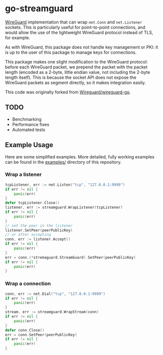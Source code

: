# go-streamguard

[WireGuard](https://www.wireguard.com/) implementation that can wrap `net.Conn` and `net.Listener` sockets. This is particularly useful for point-to-point connections, and would allow the use of the lightweight WireGuard protocol instead of TLS, for example.

As with WireGuard, this package does not handle key management or PKI: it is
up to the user of this package to manage keys for connections.

This package makes one slight modification to the WireGuard protocol: before each WireGuard packet, we prepend the packet with the packet length (encoded as a 2-byte, little endian value, not including the 2-byte length itself). This is because the socket API does not expose the WireGuard packets as segment directly, so it makes integration easily.

This code was originally forked from [Wireguard/wireguard-go](https://github.com/WireGuard/wireguard-go).

## TODO

* Benchmarking
* Performance fixes
* Automated tests

## Example Usage

Here are some simplified examples. More detailed, fully working examples can be found in the [examples/](examples/) directory of this repository.

### Wrap a listener

```go
tcpListener, err := net.Listen("tcp", "127.0.0.1:9999")
if err != nil {
    panic(err)
}
defer tcpListener.Close()
listener, err := streamguard.WrapListener(tcpListener)
if err != nil {
    panic(err)
}
// set the peer in the listener
listener.SetPeer(peerPublicKey)
// or after accepting
conn, err := listener.Accept()
if err != nil {
    panic(err)
}
err = conn.(*stremaguard.StreamGuard).SetPeer(peerPublicKey)
if err != nil {
    panic(err)
}
```

### Wrap a connection

```go
conn, err := net.Dial("tcp", "127.0.0.1:9999")
if err != nil {
    panic(err)
}
stream, err := streamguard.WrapStream(conn)
if err != nil {
    panic(err)
}
defer conn.Close()
err = conn.SetPeer(peerPublicKey)
if err != nil {
    panic(err)
}
```